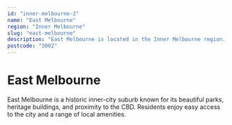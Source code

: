 ```yaml
---
id: "inner-melbourne-2"
name: "East Melbourne"
region: "Inner Melbourne"
slug: "east-melbourne"
description: "East Melbourne is located in the Inner Melbourne region. Find trusted local plumbers serving this area."
postcode: "3002"
---
```


# East Melbourne

East Melbourne is a historic inner-city suburb known for its beautiful parks, heritage buildings, and proximity to the CBD. Residents enjoy easy access to the city and a range of local amenities. 